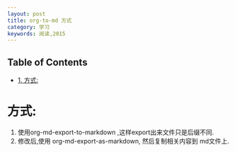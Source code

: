 ```yaml
---
layout: post
title: org-to-md 方式
category: 学习
keywords: 阅读,2015
---
```



<div id="table-of-contents">
<h2>Table of Contents</h2>
<div id="text-table-of-contents">
<ul>
<li><a href="#sec-1">1. 方式:</a></li>
</ul>
</div>
</div>


# 方式:<a id="sec-1" name="sec-1"></a>

1.  使用org-md-export-to-markdown ,这样export出来文件只是后缀不同.
2.  修改后,使用 org-md-export-as-markdown, 然后复制相关内容到 md文件上.
